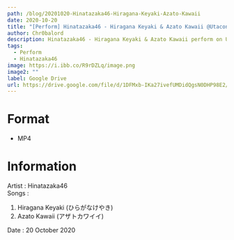 ```yaml
---
path: /blog/20201020-Hinatazaka46-Hiragana-Keyaki-Azato-Kawaii
date: 2020-10-20
title: "[Perform] Hinatazaka46 - Hiragana Keyaki & Azato Kawaii @Utacon"
author: Chr0balord
description: Hinatazaka46 - Hiragana Keyaki & Azato Kawaii perform on Utacon
tags:
  - Perform
  - Hinatazaka46
image: https://i.ibb.co/R9rDZLq/image.png
image2: ""
label: Google Drive
url: https://drive.google.com/file/d/1DFMxb-IKa27ivefUMDidQgsN0DHP98E2/view?usp=sharing
---
```


# Format

- MP4

# Information

Artist : Hinatazaka46 <br/>
Songs :

1. Hiragana Keyaki (ひらがなけやき)
2. Azato Kawaii (アザトカワイイ)<br>

Date : 20 October 2020 <br>
